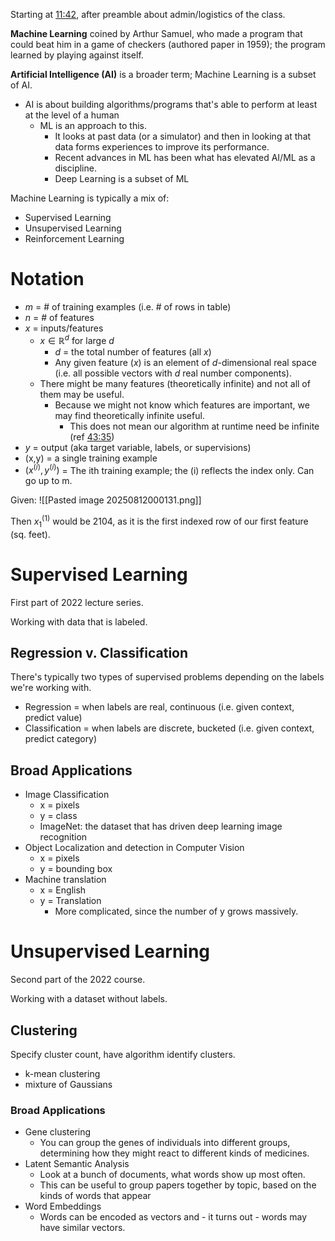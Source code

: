 Starting at [11:42](https://youtu.be/KzH1ovd4Ots?list=PLoROMvodv4rNH7qL6-efu_q2_bPuy0adh&t=702), after preamble about admin/logistics of the class.

**Machine Learning** coined by Arthur Samuel, who made a program that could beat him in a game of checkers (authored paper in 1959); the program learned by playing against itself.

**Artificial Intelligence (AI)** is a broader term; Machine Learning is a subset of AI.
* AI is about building algorithms/programs that's able to perform at least at the level of a human
	* ML is an approach to this.
		* It looks at past data (or a simulator) and then in looking at that data forms experiences to improve its performance.
		* Recent advances in ML has been what has elevated AI/ML as a discipline.
		* Deep Learning is a subset of ML

Machine Learning is typically a mix of:
* Supervised Learning
* Unsupervised Learning
* Reinforcement Learning
# Notation

* $m$ = # of training examples (i.e. # of rows in table)
* $n$ = # of features
* $x$ = inputs/features
	* $x \in \mathbb{R}^d$  for large $d$
		* $d$ = the total number of features (all $x$)
		* Any given feature ($x$) is an element of $d$-dimensional real space (i.e. all possible vectors with $d$ real number components).
	* There might be many features (theoretically infinite) and not all of them may be useful.
		* Because we might not know which features are important, we may find theoretically infinite useful.
			* This does not mean our algorithm at runtime need be infinite (ref [43:35](https://youtu.be/Bl4Feh_Mjvo?list=PLoROMvodv4rNyWOpJg_Yh4NSqI4Z4vOYy&t=2615))
* $y$ = output (aka target variable, labels, or supervisions)
* (x,y) = a single training example
* $(x^{(i)}, y^{(i)})$ = The ith training example; the (i) reflects the index only. Can go up to m.

Given:
![[Pasted image 20250812000131.png]]

Then $x_1^{(1)}$ would be 2104, as it is the first indexed row of our first feature (sq. feet).

# Supervised Learning
First part of 2022 lecture series.

Working with data that is labeled.
## Regression v. Classification

There's typically two types of supervised problems depending on the labels we're working with.

* Regression = when labels are real, continuous (i.e. given context, predict value)
* Classification = when labels are discrete, bucketed (i.e. given context, predict category)

## Broad Applications
* Image Classification
	* x = pixels
	* y = class
	* ImageNet: the dataset that has driven deep learning image recognition
* Object Localization and detection in Computer Vision
	* x = pixels
	* y = bounding box
* Machine translation
	* x = English
	* y = Translation
		* More complicated, since the number of y grows massively.
# Unsupervised Learning
Second part of the 2022 course.

Working with a dataset without labels.

## Clustering
Specify cluster count, have algorithm identify clusters.
* k-mean clustering
* mixture of Gaussians
### Broad Applications
* Gene clustering
	* You can group the genes of individuals into different groups, determining how they might react to different kinds of medicines.
* Latent Semantic Analysis
	* Look at a bunch of documents, what words show up most often.
	* This can be useful to group papers together by topic, based on the kinds of words that appear
* Word Embeddings
	* Words can be encoded as vectors and - it turns out - words may have similar vectors.